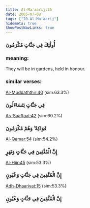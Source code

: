 ```yaml
---
title: Al-Ma'aarij:35
date: 2005-07-08
tags: ["70.Al-Ma'aarij"]
hidemeta: true 
ShowPostNavLinks: true 
---
```

### أُولَٰئِكَ فِي جَنَّاتٍ مُكْرَمُونَ
### meaning: 
They will be in gardens, held in honour.
### similar verses: 

[Al-Muddaththir:40](/74/40) (sim:63.3%)

### فِي جَنَّاتٍ يَتَسَاءَلُونَ

[As-Saaffaat:42](/37/42) (sim:60.2%)

### فَوَاكِهُ ۖ وَهُمْ مُكْرَمُونَ

[Al-Qamar:54](/54/54) (sim:54.2%)

### إِنَّ الْمُتَّقِينَ فِي جَنَّاتٍ وَنَهَرٍ

[Al-Hijr:45](/15/45) (sim:53.3%)

### إِنَّ الْمُتَّقِينَ فِي جَنَّاتٍ وَعُيُونٍ

[Adh-Dhaariyat:15](/51/15) (sim:53.3%)

### إِنَّ الْمُتَّقِينَ فِي جَنَّاتٍ وَعُيُونٍ
